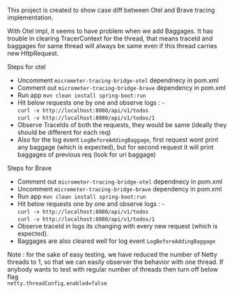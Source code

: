 This project is created to show case diff between Otel and Brave tracing implementation.

With Otel impl, it seems to have problem when we add Baggages. It has trouble in clearing TracerContext for the thread, that means traceId and baggages for same thread will always be same even if this thread carries new HttpRequest. 

Steps for otel
- Uncomment `micrometer-tracing-bridge-otel` dependnecy in pom.xml
- Comment out `micrometer-tracing-bridge-brave` dependency in pom.xml
- Run app `mvn clean install spring-boot:run `
- Hit below requests one by one and observe logs : -
<br> `curl -v http://localhost:8080/api/v1/todos`
<br> `curl -v http://localhost:8080/api/v1/todos/1`
- Observe TraceIds of both the requests, they would be same (ideally they should be different for each req)
- Also for the log event `LogBeforeAddingBaggage`, first request wont print any baggage (which is expected), but for second request it will print baggages of previous req (look for uri baggage)


Steps for Brave
- Comment out `micrometer-tracing-bridge-otel` dependnecy in pom.xml
- Uncomment `micrometer-tracing-bridge-brave` dependency in pom.xml
- Run app `mvn clean install spring-boot:run `
- Hit below requests one by one and observe logs : -
<br> `curl -v http://localhost:8080/api/v1/todos`
<br> `curl -v http://localhost:8080/api/v1/todos/1`
- Observe traceId in logs its changing with every new request (which is expected).
- Baggages are also cleared well for log event `LogBeforeAddingBaggage`


Note : for the sake of easy testing, we have reduced the number of Netty threads to 1, so that we can easily observer the behavior with one thread. If anybody wants to test with regular number of threads then turn off below flag <br>
`netty.threadConfig.enabled=false`


